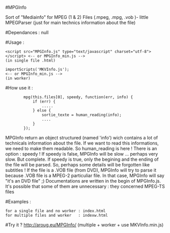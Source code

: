 #MPGInfo 

   Sort of "Mediainfo" for MPEG (1 & 2) Files (.mpeg, .mpg, .vob )- little MPEGParser (just for main technics information about the file)

#Dependances : null

#Usage :

    <script src="MPGInfo.js" type="text/javascript" charset="utf-8"></script> <-- or MPGInfo_min.js -->
    (in single file .html)

    importScripts('MKVInfo.js');                                              <-- or MPGInfo_min.js -->                                        
    (in worker)


#How use it :

     
            mpg(this.files[0], speedy, function(err, info) {
                if (err) {
                    .....
                } else {
                    sortie_texte = human_reading(info);
                    ....
                }
            }); 

  MPGInfo return an object structured (named 'info') wich contains a lot of technicals information about the file.
  If we want to read this informations, we need to make them readable. So human_reading is here !
  There is an option : speedy ! If speedy is false, MPGInfo will be slow ... perhaps very slow. But complete.
  If speedy is true, only the begining and the ending of the file will be parsed. So, perhaps some details will be forgotten like subtitles !
  If the file is a .VOB file (from DVD), MPGInfo will try to parse it because .VOB file is a MPEG-2 particuliar file. In that case,
  MPGInfo will say "it's an DVD file" ;)
  Documentations are written in the begin of MPGInfo.js. It's possible that some of them are unnecessary : they concerned MPEG-TS files

#Examples :
	
	for a single file and no worker : index.html
	for multiple files and worker   : indexw.html

#Try it ? 
    http://aroug.eu/MPGInfo/   (multiple + worker + use MKVInfo.min.js)   
